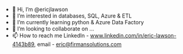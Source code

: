- 👋 Hi, I’m @ericjlawson
- 👀 I’m interested in databases, SQL, Azure & ETL
- 🌱 I’m currently learning python & Azure Data Factory
- 💞️ I’m looking to collaborate on ...
- 📫 How to reach me LinkedIn - www.linkedin.com/in/eric-lawson-4143b89, email - eric@firmansolutions.com

<!---
ericjlawson/ericjlawson is a ✨ special ✨ repository because its `README.md` (this file) appears on your GitHub profile.
You can click the Preview link to take a look at your changes.
--->
